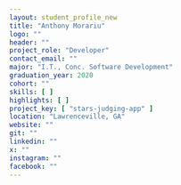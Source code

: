 ```yaml
---
layout: student_profile_new
title: "Anthony Morariu"
logo: ""
header: ""
project_role: "Developer"
contact_email: ""
major: "I.T., Conc. Software Development"
graduation_year: 2020
cohort: ""
skills: [ ]
highlights: [ ]
project_key: [ "stars-judging-app" ]
location: "Lawrenceville, GA"
website: ""
git: ""
linkedin: ""
x: ""
instagram: ""
facebook: ""
---
```

